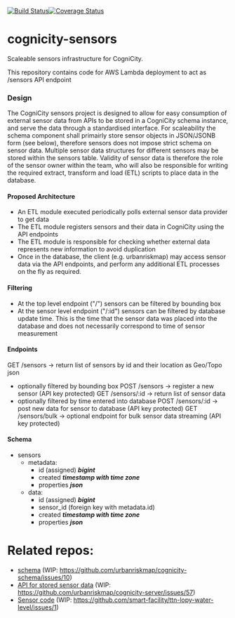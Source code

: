 [![Build Status](https://travis-ci.org/urbanriskmap/cognicity-sensors.svg?branch=dev)](https://travis-ci.org/urbanriskmap/cognicity-sensors)[![Coverage Status](https://coveralls.io/repos/github/urbanriskmap/cognicity-sensors/badge.svg?branch=dev)](https://coveralls.io/github/urbanriskmap/cognicity-sensors?branch=dev)

# cognicity-sensors
Scaleable sensors infrastructure for CogniCity.

This repository contains code for AWS Lambda deployment to act as /sensors API endpoint

### Design
The CogniCity sensors project is designed to allow for easy consumption of external sensor data from APIs to be stored in a CogniCity schema instance, and serve the data through a standardised interface. For scaleability the schema component shall primairly store sensor objects in JSON/JSONB form (see below), therefore sensors does not impose strict schema on sensor data. Multiple sensor data structures for different sensors may be stored within the sensors table. Validity of sensor data is therefore the role of the sensor owner within the team, who will also be responsible for writing the required extract, transform and load (ETL) scripts to place data in the database.

#### Proposed Architecture
- An ETL module executed periodically polls external sensor data provider to get data
- The ETL module registers sensors and their data in CogniCity using the API endpoints
- The ETL module is responsible for checking whether external data represents new information to avoid duplication
- Once in the database, the client (e.g. urbanriskmap) may access sensor data via the API endpoints, and perform any additional ETL processes on the fly as required.

#### Filtering
- At the top level endpoint ("/") sensors can be filtered by bounding box
- At the sensor level endpoint ("/:id") sensors can be filtered by database update time. This is the time that the sensor data was placed into the database and does not necessarily correspond to time of sensor measurement

#### Endpoints
GET /sensors -> return list of sensors by id and their location as Geo/Topo json
- optionally filtered by bounding box
POST /sensors -> register a new sensor (API key protected)
GET /sensors/:id -> return list of sensor data
- optionally filtered by time entered into database
POST /sensors/:id -> post new data for sensor to database (API key protected)
GET /sensors/bulk -> optional endpoint for bulk sensor data streaming (API key protected)

#### Schema
- sensors
  - metadata:
    - id (assigned) ***bigint***
    - created ***timestamp with time zone***
    - properties ***json***
  - data:
    - id (assigned) ***bigint***
    - sensor_id (foreign key with metadata.id)
    - created ***timestamp with time zone***
    - properties ***json***

# Related repos:
* [schema](https://github.com/urbanriskmap/cognicity-schema) (WIP: https://github.com/urbanriskmap/cognicity-schema/issues/10)
* [API for stored sensor data](https://github.com/urbanriskmap/cognicity-server/) (WIP: https://github.com/urbanriskmap/cognicity-server/issues/57)
* [Sensor code](https://github.com/smart-facility/ttn-lopy-water-level) (WIP: https://github.com/smart-facility/ttn-lopy-water-level/issues/1)
